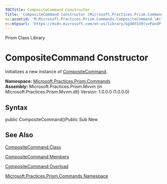 ```yaml
---
TOCTitle: CompositeCommand Constructor
Title: 'CompositeCommand Constructor (Microsoft.Practices.Prism.Commands)'
ms:assetid: 'M:Microsoft.Practices.Prism.Commands.CompositeCommand.\#ctor'
ms:mtpsurl: 'https://msdn.microsoft.com/en-us/library/Gg405539(v=PandP.50)'
---
```


Prism Class Library

CompositeCommand Constructor
============================

Initializes a new instance of [CompositeCommand](https://msdn.microsoft.com/t:microsoft.practices.prism.commands.compositecommand).

**Namespace:** [Microsoft.Practices.Prism.Commands](https://msdn.microsoft.com/n:microsoft.practices.prism.commands)
**Assembly:** Microsoft.Practices.Prism.Mvvm (in Microsoft.Practices.Prism.Mvvm.dll) Version: 1.0.0.0 (1.0.0.0)

## Syntax


public CompositeCommand()Public Sub New

See Also
--------


[CompositeCommand Class](https://msdn.microsoft.com/t:microsoft.practices.prism.commands.compositecommand)

[CompositeCommand Members](https://msdn.microsoft.com/allmembers.t:microsoft.practices.prism.commands.compositecommand)

[CompositeCommand Overload](https://msdn.microsoft.com/overload:microsoft.practices.prism.commands.compositecommand.)

[Microsoft.Practices.Prism.Commands Namespace](https://msdn.microsoft.com/n:microsoft.practices.prism.commands)
